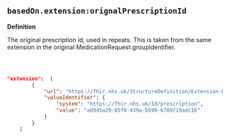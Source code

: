## `basedOn.extension:orignalPrescriptionId`

<b>Definition</b><br>

The original prescription id, used in repeats. This is taken from the same extension in the original MedicationRequest.groupIdentifier.

<br>

```json 

"extension":  [
        {
            "url": "https://fhir.nhs.uk/StructureDefinition/Extension-DM-PrescriptionId",
            "valueIdentifier": {
                "system": "https://fhir.nhs.uk/Id/prescription",
                "value": "ad945a29-85f8-439a-b590-6789719adc16"
            }
        }
    ]
          
````


 